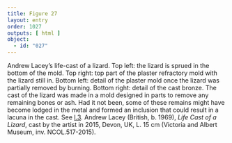```yaml
---
title: Figure 27
layout: entry
order: 1027
outputs: [ html ]
object:
  - id: "027"
---
```


Andrew Lacey’s life-cast of a lizard. Top left: the lizard is sprued in the bottom of the mold. Top right: top part of the plaster refractory mold with the lizard still in. Bottom left: detail of the plaster mold once the lizard was partially removed by burning. Bottom right: detail of the cast bronze. The cast of the lizard was made in a mold designed in parts to remove any remaining bones or ash. Had it not been, some of these remains might have become lodged in the metal and formed an inclusion that could result in a lacuna in the cast. See [I.3](/vol-1/3/). Andrew Lacey (British, b. 1969), *Life Cast of a Lizard*, cast by the artist in 2015, Devon, UK, L. 15 cm (Victoria and Albert Museum, inv. NCOL.517-2015).
